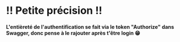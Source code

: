 # !! Petite précision !!

#### L'entièreté de l'authentification se fait via le token "Authorize" dans Swagger, donc pense à le rajouter après t'être login 😁

